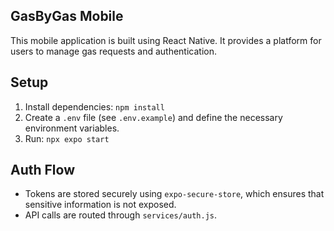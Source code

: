 ## GasByGas Mobile
This mobile application is built using React Native. It provides a platform for users to manage gas requests and authentication.

## Setup
1. Install dependencies: `npm install`
2. Create a `.env` file (see `.env.example`) and define the necessary environment variables.
3. Run: `npx expo start`

## Auth Flow
- Tokens are stored securely using `expo-secure-store`, which ensures that sensitive information is not exposed.
- API calls are routed through `services/auth.js`.
